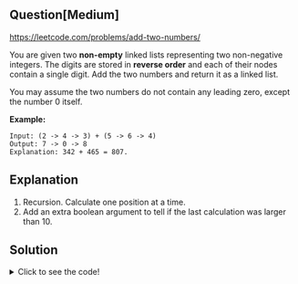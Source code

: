## Question[Medium]
https://leetcode.com/problems/add-two-numbers/

You are given two **non-empty** linked lists representing two non-negative integers. The digits are stored in **reverse order** and each of their nodes contain a single digit. Add the two numbers and return it as a linked list.

You may assume the two numbers do not contain any leading zero, except the number 0 itself.

**Example:**
```
Input: (2 -> 4 -> 3) + (5 -> 6 -> 4)
Output: 7 -> 0 -> 8
Explanation: 342 + 465 = 807.
```

## Explanation

1. Recursion. Calculate one position at a time. 
2. Add an extra boolean argument to tell if the last calculation was larger than 10.

## Solution
<details>
  <summary>Click to see the code!</summary>
  
```javascript
/**
 * Definition for singly-linked list.
 * function ListNode(val) {
 *     this.val = val;
 *     this.next = null;
 * }
 */
/**
 * @param {ListNode} l1
 * @param {ListNode} l2
 * @return {ListNode}
 */
var addTwoNumbers = function(l1, l2) {
    let listNode = null;
    const carry = arguments[2] || 0;
    if (l1 || l2) {
        const val1 = l1 ? l1.val : 0;
        const val2 = l2 ? l2.val : 0;
        const result = val1 + val2 + carry;
        const next1 = l1 ? l1.next : null;
        const next2 = l2 ? l2.next : null;
        listNode = new ListNode(result % 10);
        listNode.next = addTwoNumbers(next1, next2, result > 9);
    } else if (carry) {
        listNode = new ListNode(1);
        listNode.next = null;
    }
    return listNode
};
```
</details>